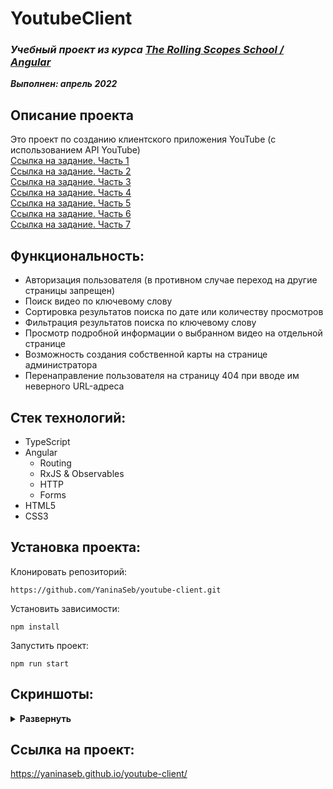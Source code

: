 # YoutubeClient

### ***Учебный проект из курса [The Rolling Scopes School / Angular](https://rs.school/angular/)***  
***Выполнен:  апрель 2022***  

## Описание проекта
Это проект по созданию клиентского приложения YouTube (с использованием API YouTube)   
[Ссылка на задание. Часть 1](https://github.com/rolling-scopes-school/tasks/blob/master/tasks/angular/intro.md)   
[Ссылка на задание. Часть 2](https://github.com/rolling-scopes-school/tasks/blob/master/tasks/angular/components-directives-pipes.md)   
[Ссылка на задание. Часть 3](https://github.com/rolling-scopes-school/tasks/blob/master/tasks/angular/modules-services-routing.md)   
[Ссылка на задание. Часть 4](https://github.com/rolling-scopes-school/tasks/blob/master/tasks/angular/rxjs-observables-http.md)   
[Ссылка на задание. Часть 5](https://github.com/rolling-scopes-school/tasks/blob/master/tasks/angular/forms.md)   
[Ссылка на задание. Часть 6](https://github.com/rolling-scopes-school/tasks/blob/master/tasks/angular/NgRX.md)   
[Ссылка на задание. Часть 7](https://github.com/rolling-scopes-school/tasks/blob/master/angular/modules/unit-test/README-RU.md)   


## Функциональность:
- Авторизация пользователя (в противном случае переход на другие страницы запрещен)
- Поиск видео по ключевому слову
- Сортировка результатов поиска по дате или количеству просмотров   
- Фильтрация результатов поиска по ключевому слову
- Просмотр подробной информации о выбранном видео на отдельной странице
- Возможность создания собственной карты на странице администратора
- Перенаправление пользователя на страницу 404 при вводе им неверного URL-адреса


## Стек технологий:
- TypeScript 
- Angular
  - Routing
  - RxJS & Observables
  - HTTP
  - Forms
- HTML5
- CSS3

## Установка проекта:

Клонировать репозиторий:

    https://github.com/YaninaSeb/youtube-client.git

Установить зависимости:

    npm install

Запустить проект:

    npm run start


## Скриншоты:
<details><summary><b>Развернуть</b></summary>

[![YoutubeClient]()]()

</details>

## Ссылка на проект:
https://yaninaseb.github.io/youtube-client/
